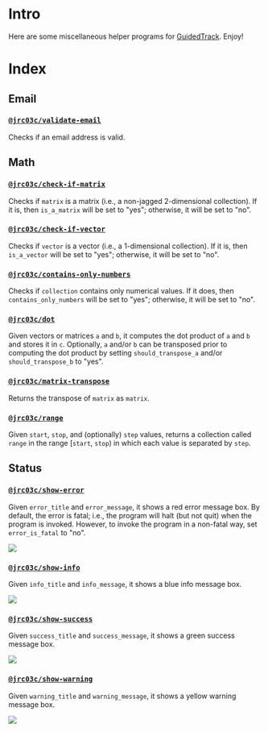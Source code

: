 # Intro

Here are some miscellaneous helper programs for [GuidedTrack](https://guidedtrack.com). Enjoy!

# Index

## Email

### [`@jrc03c/validate-email`](https://www.guidedtrack.com/programs/21486/edit)

Checks if an email address is valid.

## Math

### [`@jrc03c/check-if-matrix`](https://www.guidedtrack.com/programs/20507/edit)

Checks if `matrix` is a matrix (i.e., a non-jagged 2-dimensional collection). If it is, then `is_a_matrix` will be set to "yes"; otherwise, it will be set to "no".

### [`@jrc03c/check-if-vector`](https://www.guidedtrack.com/programs/20523/edit)

Checks if `vector` is a vector (i.e., a 1-dimensional collection). If it is, then `is_a_vector` will be set to "yes"; otherwise, it will be set to "no".

### [`@jrc03c/contains-only-numbers`](https://www.guidedtrack.com/programs/20579/edit)

Checks if `collection` contains only numerical values. If it does, then `contains_only_numbers` will be set to "yes"; otherwise, it will be set to "no".

### [`@jrc03c/dot`](https://www.guidedtrack.com/programs/20504/edit)

Given vectors or matrices `a` and `b`, it computes the dot product of `a` and `b` and stores it in `c`. Optionally, `a` and/or `b` can be transposed prior to computing the dot product by setting `should_transpose_a` and/or `should_transpose_b` to "yes".

### [`@jrc03c/matrix-transpose`](https://www.guidedtrack.com/programs/20498/edit)

Returns the transpose of `matrix` as `matrix`.

### [`@jrc03c/range`](https://www.guidedtrack.com/programs/20584/edit)

Given `start`, `stop`, and (optionally) `step` values, returns a collection called `range` in the range [`start`, `stop`) in which each value is separated by `step`.

## Status

### [`@jrc03c/show-error`](https://www.guidedtrack.com/programs/20556/edit)

Given `error_title` and `error_message`, it shows a red error message box. By default, the error is fatal; i.e., the program will halt (but not quit) when the program is invoked. However, to invoke the program in a non-fatal way, set `error_is_fatal` to "no".

![](show-error.png)

### [`@jrc03c/show-info`](https://www.guidedtrack.com/programs/20559/edit)

Given `info_title` and `info_message`, it shows a blue info message box.

![](show-info.png)

### [`@jrc03c/show-success`](https://www.guidedtrack.com/programs/20558/edit)

Given `success_title` and `success_message`, it shows a green success message box.

![](show-success.png)

### [`@jrc03c/show-warning`](https://www.guidedtrack.com/programs/20557/edit)

Given `warning_title` and `warning_message`, it shows a yellow warning message box.

![](show-warning.png)
